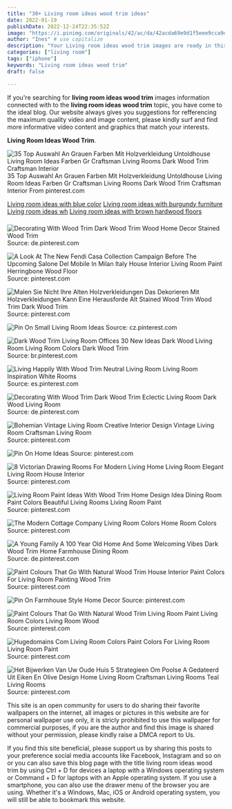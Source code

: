 ```yaml
---
title: "30+ Living room ideas wood trim ideas"
date: 2022-01-19
publishDate: 2022-12-24T22:35:52Z
image: "https://i.pinimg.com/originals/42/ac/da/42acda69e9d1f5eee9cca9d6695920ee.png"
author: "Ines" # use capitalize
description: "Your Living room ideas wood trim images are ready in this website. Living room ideas wood trim are a topic that is being searched for and liked by netizens now. You can Find and Download the Living room ideas wood trim files here. Find and Download all royalty-free vectors."
categories: ["living room"]
tags: ["iphone"]
keywords: "Living room ideas wood trim"
draft: false

---
```


If you're searching for **living room ideas wood trim** images information connected with to the **living room ideas wood trim** topic, you have come to the ideal  blog.  Our website always  gives you  suggestions  for refferencing  the maximum  quality video and image  content, please kindly surf and find more informative video content and graphics  that match your interests.

**Living Room Ideas Wood Trim**. 

![35 Top Auswahl An Grauen Farben Mit Holzverkleidung Untoldhouse Living Room Ideas Farben Gr Craftsman Living Rooms Dark Wood Trim Craftsman Interior](https://i.pinimg.com/736x/02/51/ef/0251ef4aa234210c9a1fda3ecf2d2d1a.jpg "35 Top Auswahl An Grauen Farben Mit Holzverkleidung Untoldhouse Living Room Ideas Farben Gr Craftsman Living Rooms Dark Wood Trim Craftsman Interior")
35 Top Auswahl An Grauen Farben Mit Holzverkleidung Untoldhouse Living Room Ideas Farben Gr Craftsman Living Rooms Dark Wood Trim Craftsman Interior From pinterest.com

[Living room ideas with blue color](/living-room-ideas-with-blue-color/)
[Living room ideas with burgundy furniture](/living-room-ideas-with-burgundy-furniture/)
[Living room ideas wh](/living-room-ideas-wh/)
[Living room ideas with brown hardwood floors](/living-room-ideas-with-brown-hardwood-floors/)



### 

 


![Decorating With Wood Trim Dark Wood Trim Wood Home Decor Stained Wood Trim](https://i.pinimg.com/originals/fd/82/ed/fd82ed8c846f60369c60077d0c43e16d.jpg "Decorating With Wood Trim Dark Wood Trim Wood Home Decor Stained Wood Trim")
Source: de.pinterest.com

 

![A Look At The New Fendi Casa Collection Campaign Before The Upcoming Salone Del Mobile In Milan Italy House Interior Living Room Paint Herringbone Wood Floor](https://i.pinimg.com/originals/55/85/cc/5585ccae329ac9d15bdee5a3e3d8f61a.jpg "A Look At The New Fendi Casa Collection Campaign Before The Upcoming Salone Del Mobile In Milan Italy House Interior Living Room Paint Herringbone Wood Floor")
Source: pinterest.com

 

![Malen Sie Nicht Ihre Alten Holzverkleidungen Das Dekorieren Mit Holzverkleidungen Kann Eine Herausforde Alt Stained Wood Trim Wood Trim Dark Wood Trim](https://i.pinimg.com/736x/3c/00/74/3c007406572de2dc38a51840dd2a1cab.jpg "Malen Sie Nicht Ihre Alten Holzverkleidungen Das Dekorieren Mit Holzverkleidungen Kann Eine Herausforde Alt Stained Wood Trim Wood Trim Dark Wood Trim")
Source: pinterest.com

 

![Pin On Small Living Room Ideas](https://i.pinimg.com/736x/e0/bb/91/e0bb911f273abb4c6534580ba8ad4aed.jpg "Pin On Small Living Room Ideas")
Source: cz.pinterest.com

 

![Dark Wood Trim Living Room Offices 30 New Ideas Dark Wood Living Room Living Room Colors Dark Wood Trim](https://i.pinimg.com/564x/c8/a6/df/c8a6df45db7469c27f156f3ae0b5a434.jpg "Dark Wood Trim Living Room Offices 30 New Ideas Dark Wood Living Room Living Room Colors Dark Wood Trim")
Source: br.pinterest.com

 

![Living Happily With Wood Trim Neutral Living Room Living Room Inspiration White Rooms](https://i.pinimg.com/originals/be/8a/1a/be8a1ad375661ecec7a15a62b3ace2af.jpg "Living Happily With Wood Trim Neutral Living Room Living Room Inspiration White Rooms")
Source: es.pinterest.com

 

![Decorating With Wood Trim Dark Wood Trim Eclectic Living Room Dark Wood Living Room](https://i.pinimg.com/originals/5b/04/0d/5b040d326e2131d6fabd047017762ebe.jpg "Decorating With Wood Trim Dark Wood Trim Eclectic Living Room Dark Wood Living Room")
Source: de.pinterest.com

 

![Bohemian Vintage Living Room Creative Interior Design Vintage Living Room Craftsman Living Room](https://i.pinimg.com/564x/f8/31/95/f831954e1596ab6274384d1d6610cb3f.jpg "Bohemian Vintage Living Room Creative Interior Design Vintage Living Room Craftsman Living Room")
Source: pinterest.com

 

![Pin On Home Ideas](https://i.pinimg.com/originals/a7/6b/16/a76b16e21e1b841bbda7d8649d056b1f.jpg "Pin On Home Ideas")
Source: pinterest.com

 

![8 Victorian Drawing Rooms For Modern Living Home Living Room Elegant Living Room House Interior](https://i.pinimg.com/originals/c7/9e/b5/c79eb5024cb886742158ed43212046eb.jpg "8 Victorian Drawing Rooms For Modern Living Home Living Room Elegant Living Room House Interior")
Source: pinterest.com

 

![Living Room Paint Ideas With Wood Trim Home Design Idea Dining Room Paint Colors Beautiful Living Rooms Living Room Paint](https://i.pinimg.com/originals/3c/12/77/3c1277afa68c23f1ed4bbc8581d30878.jpg "Living Room Paint Ideas With Wood Trim Home Design Idea Dining Room Paint Colors Beautiful Living Rooms Living Room Paint")
Source: pinterest.com

 

![The Modern Cottage Company Living Room Colors Home Room Colors](https://i.pinimg.com/originals/43/60/78/436078b997de2697ad9093660a30a642.jpg "The Modern Cottage Company Living Room Colors Home Room Colors")
Source: pinterest.com

 

![A Young Family A 100 Year Old Home And Some Welcoming Vibes Dark Wood Trim Home Farmhouse Dining Room](https://i.pinimg.com/originals/8e/27/ac/8e27ac727e5b854603b48255860031dd.jpg "A Young Family A 100 Year Old Home And Some Welcoming Vibes Dark Wood Trim Home Farmhouse Dining Room")
Source: de.pinterest.com

 

![Paint Colours That Go With Natural Wood Trim House Interior Paint Colors For Living Room Painting Wood Trim](https://i.pinimg.com/originals/22/b3/3a/22b33ae091a9dbc6cb69a5923d871a94.jpg "Paint Colours That Go With Natural Wood Trim House Interior Paint Colors For Living Room Painting Wood Trim")
Source: pinterest.com

 

![Pin On Farmhouse Style Home Decor](https://i.pinimg.com/originals/87/96/cc/8796cc061bfb0769d2775c898d6e0b93.jpg "Pin On Farmhouse Style Home Decor")
Source: pinterest.com

 

![Paint Colours That Go With Natural Wood Trim Living Room Paint Living Room Colors Living Room Wood](https://i.pinimg.com/474x/ff/45/1b/ff451bf01c8171735fd0038a203f349c.jpg "Paint Colours That Go With Natural Wood Trim Living Room Paint Living Room Colors Living Room Wood")
Source: pinterest.com

 

![Hugedomains Com Living Room Colors Paint Colors For Living Room Living Room Paint](https://i.pinimg.com/736x/8c/88/a3/8c88a39e7e2f4a8d9e7d687f1866a148.jpg "Hugedomains Com Living Room Colors Paint Colors For Living Room Living Room Paint")
Source: pinterest.com

 

![Het Bijwerken Van Uw Oude Huis 5 Strategieen Om Poolse A Gedateerd Uit Eiken En Olive Design Home Living Room Craftsman Living Rooms Teal Living Rooms](https://i.pinimg.com/originals/42/ac/da/42acda69e9d1f5eee9cca9d6695920ee.png "Het Bijwerken Van Uw Oude Huis 5 Strategieen Om Poolse A Gedateerd Uit Eiken En Olive Design Home Living Room Craftsman Living Rooms Teal Living Rooms")
Source: pinterest.com

 

This site is an open community for users to do sharing their favorite wallpapers on the internet, all images or pictures in this website are for personal wallpaper use only, it is stricly prohibited to use this wallpaper for commercial purposes, if you are the author and find this image is shared without your permission, please kindly raise a DMCA report to Us.

If you find this site beneficial, please support us by sharing this posts to your preference social media accounts like Facebook, Instagram and so on or you can also save this blog page with the title living room ideas wood trim by using Ctrl + D for devices a laptop with a Windows operating system or Command + D for laptops with an Apple operating system. If you use a smartphone, you can also use the drawer menu of the browser you are using. Whether it's a Windows, Mac, iOS or Android operating system, you will still be able to bookmark this website.
